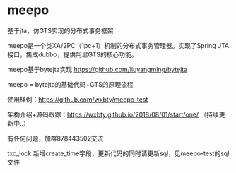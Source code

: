 # meepo
基于jta，仿GTS实现的分布式事务框架

meepo是一个类XA/2PC（1pc+1）机制的分布式事务管理器。实现了Spring JTA接口，集成dubbo，提供阿里GTS的核心功能。

meepo基于bytejta实现 https://github.com/liuyangming/bytejta

meepo = bytejta的基础代码+GTS的原理流程

使用样例：https://github.com/wxbty/meepo-test

架构介绍+源码跟踪：https://wxbty.github.io/2018/08/01/start/one/ （持续更新中..）

有任何问题，加群878443502交流

txc_lock 新增create_time字段，更新代码的同时请更新sql，见meepo-test的sql文件

